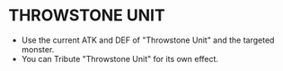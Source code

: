 # THROWSTONE UNIT

*   Use the current ATK and DEF of "Throwstone Unit" and the targeted monster.
*   You can Tribute "Throwstone Unit" for its own effect.

